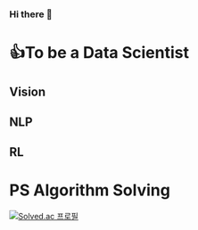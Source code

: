 ### Hi there 👋


<!-- **loggerJK/loggerJK** is a ✨ _special_ ✨ repository because its `README.md` (this file) appears on your GitHub profile. -->

<!-- Here are some ideas to get you started: -->

# 👍To be a Data Scientist



## Vision

## NLP

## RL

# PS Algorithm Solving

[![Solved.ac 프로필](http://mazassumnida.wtf/api/generate_badge?boj=jiwon7258)](https://solved.ac/jiwon7258)
